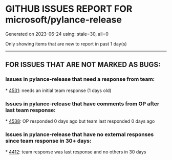 
# GITHUB ISSUES REPORT FOR microsoft/pylance-release


Generated on 2023-06-24 using: stale=30, all=0


Only showing items that are new to report in past 1 day(s)


---

## FOR ISSUES THAT ARE NOT MARKED AS BUGS:


### Issues in pylance-release that need a response from team:


\* [4531](https://github.com/microsoft/pylance-release/issues/4531 "Pylance does not find scipy functions (e.g. &quot;filtfilt&quot; is not a known member of &quot;scipy.signal&quot;) since Pylance 2023.6.20"): needs an initial team response (1 days old)

### Issues in pylance-release that have comments from OP after last team response:


\* [4538](https://github.com/microsoft/pylance-release/issues/4538 "No code completion while in remote connection"): OP responded 0 days ago but team last responded 0 days ago

### Issues in pylance-release that have no external responses since team response in 30+ days:


\* [4412](https://github.com/microsoft/pylance-release/issues/4412 "Add autocomplete for type parameters in 3.12"): team response was last response and no others in 30 days
